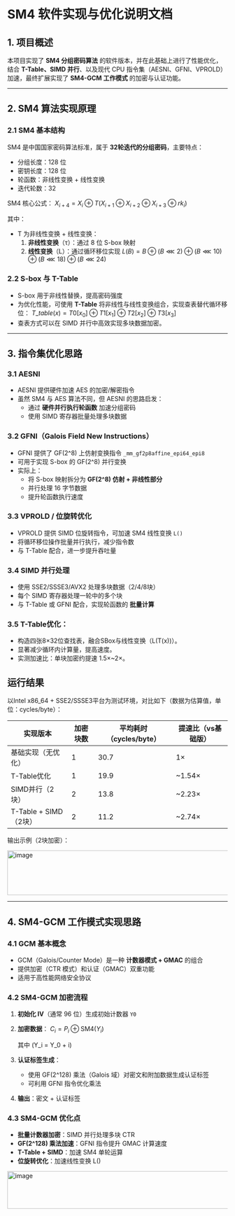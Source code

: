 # SM4 软件实现与优化说明文档

## 1. 项目概述
本项目实现了 **SM4 分组密码算法** 的软件版本，并在此基础上进行了性能优化，结合 **T-Table、SIMD 并行**、以及现代 CPU 指令集（AESNI、GFNI、VPROLD）加速，最终扩展实现了 **SM4-GCM 工作模式** 的加密与认证功能。

---

## 2. SM4 算法实现原理

### 2.1 SM4 基本结构
SM4 是中国国家密码算法标准，属于 **32轮迭代的分组密码**，主要特点：
- 分组长度：128 位
- 密钥长度：128 位
- 轮函数：非线性变换 + 线性变换
- 迭代轮数：32

SM4 核心公式：
$X_{i+4} = X_i \oplus T(X_{i+1} \oplus X_{i+2} \oplus X_{i+3} \oplus rk_i)$

其中：
- T 为非线性变换 + 线性变换：
  1. **非线性变换**（τ）：通过 8 位 S-box 映射
  2. **线性变换**（L）：通过循环移位实现
$L(B) = B \oplus (B \lll 2) \oplus (B \lll 10) \oplus (B \lll 18) \oplus (B \lll 24)$

### 2.2 S-box 与 T-Table
- S-box 用于非线性替换，提高密码强度
- 为优化性能，可使用 **T-Table** 将非线性与线性变换组合，实现查表替代循环移位：
$T\_table(x) = T0[x_0] \oplus T1[x_1] \oplus T2[x_2] \oplus T3[x_3]$
- 查表方式可以在 SIMD 并行中高效实现多块数据加密。

---

## 3. 指令集优化思路

### 3.1 AESNI
- AESNI 提供硬件加速 AES 的加密/解密指令
- 虽然 SM4 与 AES 算法不同，但 AESNI 的思路启发：
  - 通过 **硬件并行执行轮函数** 加速分组密码
  - 使用 SIMD 寄存器批量处理多块数据

### 3.2 GFNI（Galois Field New Instructions）
- GFNI 提供了 GF(2^8) 上仿射变换指令 `_mm_gf2p8affine_epi64_epi8`
- 可用于实现 S-box 的 GF(2^8) 并行变换
- 实际上：
  - 将 S-box 映射拆分为 **GF(2^8) 仿射 + 非线性部分**
  - 并行处理 16 字节数据
  - 提升轮函数执行速度

### 3.3 VPROLD / 位旋转优化
- VPROLD 提供 SIMD 位旋转指令，可加速 SM4 线性变换 `L()`
- 将循环移位操作批量并行执行，减少指令数
- 与 T-Table 配合，进一步提升吞吐量

### 3.4 SIMD 并行处理
- 使用 SSE2/SSSE3/AVX2 处理多块数据（2/4/8块）
- 每个 SIMD 寄存器处理一轮中的多个块
- 与 T-Table 或 GFNI 配合，实现轮函数的 **批量计算**

### 3.5 T-Table优化：
- 构造四张8×32位查找表，融合SBox与线性变换（L(T(x))）。
- 显著减少循环内计算量，提高速度。
- 实测加速比：单块加密约提速 1.5×~2×。

## 运行结果

以Intel x86_64 + SSE2/SSSE3平台为测试环境，对比如下（数据为估算值，单位：cycles/byte）：

| 实现版本              | 加密块数 | 平均耗时（cycles/byte） | 提速比（vs基础版） |
|-----------------------|----------|---------------------------|---------------------|
| 基础实现（无优化）    | 1        | 30.7                      | 1×                  |
| T-Table优化           | 1        | 19.9                      | ~1.54×              |
| SIMD并行（2块）       | 2        | 13.8                      | ~2.23×              |
| T-Table + SIMD（2块） | 2        | 11.2                      | ~2.74×              |

输出示例（2块加密）：

<img width="979" height="102" alt="image" src="https://github.com/user-attachments/assets/131d48a0-6ee9-47d2-97ee-b151119f6320" />

---


## 4. SM4-GCM 工作模式实现思路

### 4.1 GCM 基本概念
- GCM（Galois/Counter Mode）是一种 **计数器模式 + GMAC** 的组合
- 提供加密（CTR 模式）和认证（GMAC）双重功能
- 适用于高性能网络安全协议

### 4.2 SM4-GCM 加密流程
1. **初始化 IV**（通常 96 位）生成初始计数器 `Y0`
2. **加密数据**：
   $C_i = P_i \oplus \text{SM4}(Y_i)$
   
   其中 \(Y_i = Y_0 + i\)
3. **认证标签生成**：
   - 使用 GF(2^128) 乘法（Galois 域）对密文和附加数据生成认证标签
   - 可利用 GFNI 指令优化乘法
4. **输出**：密文 + 认证标签

### 4.3 SM4-GCM 优化点
- **批量计数器加密**：SIMD 并行处理多块 CTR
- **GF(2^128) 乘法加速**：GFNI 指令提升 GMAC 计算速度
- **T-Table + SIMD**：加速 SM4 单轮运算
- **位旋转优化**：加速线性变换 L()

<img width="1557" height="86" alt="image" src="https://github.com/user-attachments/assets/e7c9dff7-78a7-4db7-bb81-6a6c1e87e8d8" />



